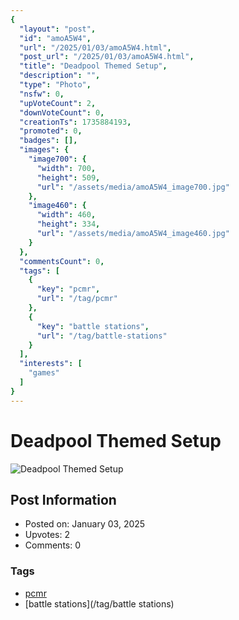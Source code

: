 ```yaml
---
{
  "layout": "post",
  "id": "amoA5W4",
  "url": "/2025/01/03/amoA5W4.html",
  "post_url": "/2025/01/03/amoA5W4.html",
  "title": "Deadpool Themed Setup",
  "description": "",
  "type": "Photo",
  "nsfw": 0,
  "upVoteCount": 2,
  "downVoteCount": 0,
  "creationTs": 1735884193,
  "promoted": 0,
  "badges": [],
  "images": {
    "image700": {
      "width": 700,
      "height": 509,
      "url": "/assets/media/amoA5W4_image700.jpg"
    },
    "image460": {
      "width": 460,
      "height": 334,
      "url": "/assets/media/amoA5W4_image460.jpg"
    }
  },
  "commentsCount": 0,
  "tags": [
    {
      "key": "pcmr",
      "url": "/tag/pcmr"
    },
    {
      "key": "battle stations",
      "url": "/tag/battle-stations"
    }
  ],
  "interests": [
    "games"
  ]
}
---
```


# Deadpool Themed Setup

![Deadpool Themed Setup](/assets/media/amoA5W4_image700.jpg)

## Post Information

- Posted on: January 03, 2025
- Upvotes: 2
- Comments: 0

### Tags

- [pcmr](/tag/pcmr)
- [battle stations](/tag/battle stations)
